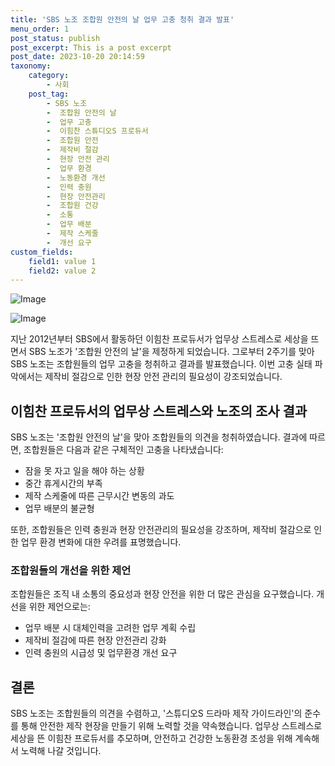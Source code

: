 ```yaml
---
title: 'SBS 노조 조합원 안전의 날 업무 고충 청취 결과 발표'
menu_order: 1
post_status: publish
post_excerpt: This is a post excerpt
post_date: 2023-10-20 20:14:59
taxonomy:
    category:
        - 사회
    post_tag:
        - SBS 노조
        -  조합원 안전의 날
        -  업무 고충
        -  이힘찬 스튜디오S 프로듀서
        -  조합원 안전
        -  제작비 절감
        -  현장 안전 관리
        -  업무 환경
        -  노동환경 개선
        -  인력 충원
        -  현장 안전관리
        -  조합원 건강
        -  소통
        -  업무 배분
        -  제작 스케줄
        -  개선 요구
custom_fields:
    field1: value 1
    field2: value 2
---
```


![Image](https://imgnews.pstatic.net/image/006/2024/02/06/0000122227_002_20240206203001079.jpg?type=w647)

![Image](https://imgnews.pstatic.net/image/006/2024/02/06/0000122227_001_20240206203001038.jpg?type=w647)


지난 2012년부터 SBS에서 활동하던 이힘찬 프로듀서가 업무상 스트레스로 세상을 뜨면서 SBS 노조가 '조합원 안전의 날'을 제정하게 되었습니다. 그로부터 2주기를 맞아 SBS 노조는 조합원들의 업무 고충을 청취하고 결과를 발표했습니다. 이번 고충 실태 파악에서는 제작비 절감으로 인한 현장 안전 관리의 필요성이 강조되었습니다.

## 이힘찬 프로듀서의 업무상 스트레스와 노조의 조사 결과
SBS 노조는 '조합원 안전의 날'을 맞아 조합원들의 의견을 청취하였습니다. 결과에 따르면, 조합원들은 다음과 같은 구체적인 고충을 나타냈습니다:
- 잠을 못 자고 일을 해야 하는 상황
- 중간 휴게시간의 부족
- 제작 스케줄에 따른 근무시간 변동의 과도
- 업무 배분의 불균형

또한, 조합원들은 인력 충원과 현장 안전관리의 필요성을 강조하며, 제작비 절감으로 인한 업무 환경 변화에 대한 우려를 표명했습니다.

### 조합원들의 개선을 위한 제언
조합원들은 조직 내 소통의 중요성과 현장 안전을 위한 더 많은 관심을 요구했습니다. 개선을 위한 제언으로는:
- 업무 배분 시 대체인력을 고려한 업무 계획 수립
- 제작비 절감에 따른 현장 안전관리 강화
- 인력 충원의 시급성 및 업무환경 개선 요구

## 결론
SBS 노조는 조합원들의 의견을 수렴하고, '스튜디오S 드라마 제작 가이드라인'의 준수를 통해 안전한 제작 현장을 만들기 위해 노력할 것을 약속했습니다. 업무상 스트레스로 세상을 뜬 이힘찬 프로듀서를 추모하며, 안전하고 건강한 노동환경 조성을 위해 계속해서 노력해 나갈 것입니다.
